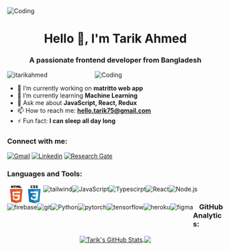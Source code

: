 
<img align="center"  width=1480 height=400 alt="Coding"  src="https://img.freepik.com/premium-vector/colorful-banner-with-hands-working-computer-different-electronic-gadgets-devices-symbols-programming-software-development-program-coding_198278-4192.jpg?" >

<h1 style="border-bottom:0px;" align="center" >Hello 👋, I'm Tarik Ahmed</h1>
<h3 align="center">A passionate frontend developer from Bangladesh</h3>
<p  align="center" style="text-align:justify;"> 
 
</p>

<img align="right" alt="Coding" width="300" hight=300 src="https://cdn.dribbble.com/users/1162077/screenshots/3848914/programmer.gif">

<p align="left"> <img src="https://komarev.com/ghpvc/?username=itarikahmed&label=Profile%20views&color=0e75b6&style=flat" alt="itarikahmed" /> </p>


- 🔭 I’m currently working on **matritto web app**
- 🌱 I’m currently learning **Machine Learning**
- 💬 Ask me about **JavaScript, React, Redux**
- 📫 How to reach me: **hello.tarik75@gmail.com**
- ⚡ Fun fact: **I can sleep all day long**

<h3 align="left">Connect with me:</h3>

<p align="left">
<a href="mailto:tarik.ahmed@northsouth.edu"><img alt="Gmail" src="https://img.shields.io/badge/Gmail-D14836?style=for-the-badge&logo=gmail&logoColor=white"></a>
<a href="https://www.linkedin.com/in/tarik-ahmed/"><img alt="Linkedin" src="https://img.shields.io/badge/LinkedIn-0077B5?style=for-the-badge&logo=linkedin&logoColor=white"></a> 
<a href="https://www.researchgate.net/profile/Tarik_Ahmed/"><img alt="Research Gate" src="https://img.shields.io/badge/Research_Gate-00CCBB.svg?&style=for-the-badge&logo=ResearchGate&logoColor=white"></a>
</p>

<h3 align="left">Languages and Tools:</h3>

<p align="left">
<a href="https://www.w3.org/html/" target="_blank" rel="noreferrer"> <img align="left"  wight="42px" height="42px" alt="html5" src="https://raw.githubusercontent.com/devicons/devicon/master/icons/html5/html5-original-wordmark.svg" /> </a>
<a href="https://www.w3schools.com/css/" target="_blank" rel="noreferrer"> <img align="left"  wight="42px" height="42px" alt="css3" src="https://raw.githubusercontent.com/devicons/devicon/master/icons/css3/css3-original-wordmark.svg" /> </a>
<a href="https://tailwindcss.com/" target="_blank" rel="noreferrer"> <img align="left" alt="tailwind"  wight="42px" height="42px" src="https://www.vectorlogo.zone/logos/tailwindcss/tailwindcss-icon.svg" /> </a>
<a href="https://developer.mozilla.org/en-US/docs/Web/JavaScript" target="_blank"> <img align="left" wight="42px" alt="JavaScript" height ="42px" src="https://raw.githubusercontent.com/rahul-jha98/github_readme_icons/main/language_and_tools/square/javascript/javascript.svg" /> </a>
<a href="https://www.typescriptlang.org/" target="_blank"> <img align="left" alt="Typescirpt"  wight="42px" height ="42px" src="https://raw.githubusercontent.com/rahul-jha98/github_readme_icons/main/language_and_tools/square/typescript/typescript.svg" /></a>
<a href="https://reactjs.org/" target="_blank"> <img align="left" alt="React"  wight="42px" height ="42px" src="https://raw.githubusercontent.com/rahul-jha98/github_readme_icons/main/language_and_tools/square/react/react.svg" /></a>
<a href="https://nodejs.org" target="_blank"><img align="left" alt="Node.js"  wight="42px" height ="42px" src="https://raw.githubusercontent.com/rahul-jha98/github_readme_icons/main/language_and_tools/square/node/node.svg" /></a>
<a href="https://firebase.google.com/" target="_blank"> <img align="left" alt="firebase"  wight="42px" height ="42px" src="https://raw.githubusercontent.com/rahul-jha98/github_readme_icons/main/language_and_tools/square/firebase/firebase.svg" /> </a>
<a href="https://git-scm.com/" target="_blank"> <img align="left" alt="git"  wight="42px" height="42px" src="https://raw.githubusercontent.com/rahul-jha98/github_readme_icons/main/language_and_tools/square/git-scm/git-scm.svg" /> </a>
</p>

<p align="left">
<a href="https://www.python.org" target="_blank"> <img align="left" alt="Python" wight="42px" height ="42px" src="https://raw.githubusercontent.com/rahul-jha98/github_readme_icons/main/language_and_tools/square/python/python.svg" /> </a> 
<a href="https://pytorch.org/" target="_blank"> <img align="left" src="https://raw.githubusercontent.com/rahul-jha98/github_readme_icons/main/language_and_tools/square/pytorch/pytorch.svg" alt="pytorch"  wight="42px" height="42px"/> </a> 
<a href="https://www.tensorflow.org" target="_blank"> <img align="left" src="https://raw.githubusercontent.com/rahul-jha98/github_readme_icons/main/language_and_tools/square/tensorflow/tensorflow.svg" alt="tensorflow"  wight="42px" height="42px"/> </a> 
<a href="https://heroku.com" target="_blank" rel="noreferrer"> <img alt="heroku" align="left"  wight="35px" height="35px" src="https://www.vectorlogo.zone/logos/heroku/heroku-icon.svg" /> </a>
<a href="https://www.figma.com/" target="_blank"> <img alt="figma" align="left"  wight="42px" height="42px" src="https://raw.githubusercontent.com/rahul-jha98/github_readme_icons/main/language_and_tools/square/figma/figma.svg" /> </a>
</p>
<br>

<h3 align="left"> &nbsp;GitHub Analytics:</h3>

<div align="center"> 
<a href="https://github.com/itarikahmed/itarikahmed">
  <img align="center" src="https://github-readme-stats.vercel.app/api?username=itarikahmed&show_icons=true&line_height=27&count_private=true&title_color=ffffff&text_color=c9cacc&icon_color=2bbc8a&bg_color=1d1f21" alt="Tarik's GitHub Stats" />
</a>
<a href="https://github.com/itarikahmed/itarikahmed">
  <img align="center" src="https://github-readme-stats.vercel.app/api/top-langs/?username=itarikahmed&hide=java,tex&title_color=ffffff&text_color=c9cacc&icon_color=2bbc8a&bg_color=1d1f21&langs_count=3" />
</a>
</div>




